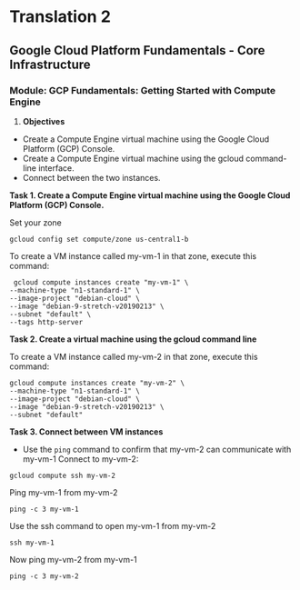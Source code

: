 # Translation 2

## Google Cloud Platform Fundamentals - Core Infrastructure
### Module: GCP Fundamentals: Getting Started with Compute Engine 

1.  __Objectives__

- Create a Compute Engine virtual machine using the Google Cloud Platform (GCP) Console.
- Create a Compute Engine virtual machine using the gcloud command-line interface.
- Connect between the two instances.


__Task 1. Create a Compute Engine virtual machine using the Google Cloud Platform (GCP) Console.__

Set your zone
```
gcloud config set compute/zone us-central1-b

```
To create a VM instance called my-vm-1 in that zone, execute this command:    
 ```
  gcloud compute instances create "my-vm-1" \
--machine-type "n1-standard-1" \
--image-project "debian-cloud" \
--image "debian-9-stretch-v20190213" \
--subnet "default" \
--tags http-server

  ```
  __Task 2. Create a virtual machine using the gcloud command line__
  
  To create a VM instance called my-vm-2 in that zone, execute this command:   
  
```
gcloud compute instances create "my-vm-2" \
--machine-type "n1-standard-1" \
--image-project "debian-cloud" \
--image "debian-9-stretch-v20190213" \
--subnet "default"

```

 __Task 3. Connect between VM instances__
 
- Use the `ping` command to confirm that my-vm-2 can communicate with my-vm-1
Connect to my-vm-2:
```
gcloud compute ssh my-vm-2

```
Ping my-vm-1 from my-vm-2
```
ping -c 3 my-vm-1

```
Use the ssh command to open my-vm-1 from my-vm-2
```
ssh my-vm-1

```
Now ping my-vm-2 from my-vm-1
```
ping -c 3 my-vm-2

```